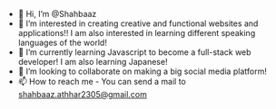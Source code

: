 - 👋 Hi, I’m @Shahbaaz
- 👀 I’m interested in creating creative and functional websites and applications!! I am also interested in learning different speaking languages of the world!
- 🌱 I’m currently learning Javascript to become a full-stack web developer! I am also learning Japanese!
- 💞️ I’m looking to collaborate on making a big social media platform!
- 📫 How to reach me - You can send a mail to shahbaaz.athhar2305@gmail.com

<!---
Shahbaaz92/Shahbaaz92 is a ✨ special ✨ repository because its `README.md` (this file) appears on your GitHub profile.
You can click the Preview link to take a look at your changes.
--->
